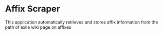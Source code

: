 # Affix Scraper

This application automatically retrieves and stores affix information from the path of exile wiki page on affixes